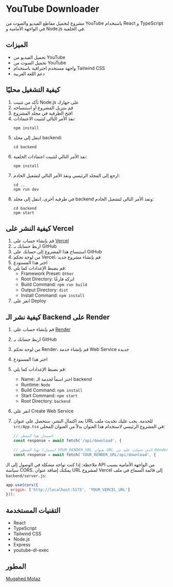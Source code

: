 # YouTube Downloader

مشروع لتحميل مقاطع الفيديو والصوت من YouTube باستخدام React و TypeScript في الواجهة الأمامية و Node.js في الخلفية.

## الميزات
- تحميل الفيديو من YouTube
- تحميل الصوت من YouTube
- واجهة مستخدم احترافية باستخدام Tailwind CSS
- دعم اللغة العربية

## كيفية التشغيل محليًا

1. تأكد من تثبيت Node.js على جهازك
2. قم بتنزيل المشروع أو استنساخه
3. افتح الطرفية في مجلد المشروع
4. نفذ الأمر التالي لتثبيت الاعتمادات:
   ```
   npm install
   ```
5. انتقل إلى مجلد backend:
   ```
   cd backend
   ```
6. نفذ الأمر التالي لتثبيت اعتمادات الخلفية:
   ```
   npm install
   ```
7. ارجع إلى المجلد الرئيسي ونفذ الأمر التالي لتشغيل الخادم:
   ```
   cd ..
   npm run dev
   ```
8. في طرفية أخرى، انتقل إلى مجلد backend ونفذ الأمر التالي لتشغيل الخادم:
   ```
   cd backend
   npm start
   ```

## كيفية النشر على Vercel

1. قم بإنشاء حساب على [Vercel](https://vercel.com/)
2. اربط حسابك بـ GitHub
3. استنساخ هذا المشروع إلى حسابك على GitHub
4. من لوحة تحكم Vercel، قم بإنشاء مشروع جديد
5. اختر هذا المستودع
6. قم بضبط الإعدادات كما يلي:
   - Framework Preset: `Other`
   - Root Directory: اتركه فارغًا
   - Build Command: `npm run build`
   - Output Directory: `dist`
   - Install Command: `npm install`
7. انقر على Deploy

## كيفية نشر الـ Backend على Render

1. قم بإنشاء حساب على [Render](https://render.com/)
2. اربط حسابك بـ GitHub
3. من لوحة تحكم Render، قم بإنشاء خدمة Web Service جديدة
4. اختر هذا المستودع
5. قم بضبط الإعدادات كما يلي:
   - Name: اختر اسماً لخدمة الـ backend
   - Runtime: `Node`
   - Build Command: `npm install`
   - Start Command: `npm start`
   - Root Directory: `backend`
6. انقر على Create Web Service

7. بعد اكتمال النشر، ستحصل على عنوان URL للخدمة. يجب عليك تحديث ملف `src/App.tsx` في المشروع الرئيسي لاستخدام هذا العنوان بدلاً من العنوان المحلي:

   ```typescript
   // استبدل هذا السطر:
   const response = await fetch('/api/download', {
   
   // بهذا السطر (استبدل YOUR_RENDER_URL بعنوان URL الذي حصلت عليه من Render):
   const response = await fetch('YOUR_RENDER_URL/api/download', {
   ```

ملاحظة: إذا كنت تواجه مشكلة في الوصول إلى الـ API من الواجهة الأمامية بسبب سياسة CORS، يمكنك إضافة عنوان URL لمشروع Vercel إلى قائمة السماح في ملف `backend/server.js`:

```javascript
app.use(cors({
  origin: ['http://localhost:5173', 'YOUR_VERCEL_URL']
}));
```

## التقنيات المستخدمة
- React
- TypeScript
- Tailwind CSS
- Node.js
- Express
- youtube-dl-exec

## المطور
[Mugahed Motaz](https://www.linkedin.com/in/mugahed-motaz/)
